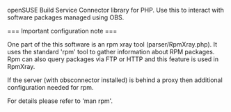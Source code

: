 openSUSE Build Service Connector library for PHP. Use this to interact with software packages managed using OBS.

=== Important configuration note ===

One part of the this software is an rpm xray tool (parser/RpmXray.php).
It uses the standard 'rpm' tool to gather information about RPM packages.
Rpm can also query packages via FTP or HTTP and this feature is used in
RpmXray.

If the server (with obsconnector installed) is behind a proxy then
additional configuration needed for rpm.

For details please refer to 'man rpm'.